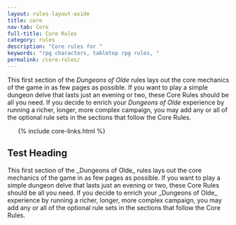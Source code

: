 ```yaml
---
layout: rules-layout-aside
title: core
nav-tab: Core
full-title: Core Rules
category: rules
description: "Core rules for "
keywords: "rpg characters, tabletop rpg rules, "
permalink: /core-rules/
---
```


<article class="gtr ph-col-12 tab-col-8">
<p>This first section of the <em>Dungeons of Olde</em> rules lays out the core mechanics of the game in as few pages as possible. If you want to play a simple dungeon delve that lasts just an evening or two, these Core Rules should be all you need. If you decide to enrich your <em>Dungeons of Olde</em> experience by running a richer, longer, more complex campaign, you may add any or all of the optional rule sets in the sections that follow the Core Rules.</p>

<ol class="ftrm-half">
  {% include core-links.html %}
</ol>
</article>

<aside class="box ph-col-12 tab-col-4">
  <h2>Test Heading</h2>
  <p>This first section of the _Dungeons of Olde_ rules lays out the core mechanics of the game in as few pages as possible. If you want to play a simple dungeon delve that lasts just an evening or two, these Core Rules should be all you need. If you decide to enrich your _Dungeons of Olde_ experience by running a richer, longer, more complex campaign, you may add any or all of the optional rule sets in the sections that follow the Core Rules.</p>
</aside>